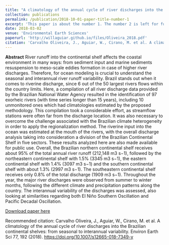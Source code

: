 ```yaml
---
title: "A climatology of the annual cycle of river discharges into the Brazilian continental shelves: from seasonal to interannual variability"
collection: publications
permalink: /publication/2018-10-01-paper-title-number-1
excerpt: 'This paper is about the number 1. The number 2 is left for future work.'
date: 2018-03-02
venue: 'Environmental Earth Sciences'
paperurl: 'http://willaguiar.github.io/files/Oliveira_2018.pdf'
citation: 'Carvalho Oliveira, J., Aguiar, W., Cirano, M. et al. A climatology of the annual cycle of river discharges into the Brazilian continental shelves: from seasonal to interannual variability. Environ Earth Sci 77, 192 (2018). https://doi.org/10.1007/s12665-018-7349-y'
---
```

**Abstract** River runoff into the continental shelf affects the coastal environment in many ways: from sediment input and marine sediments resuspension to meso-scale eddies formation in case of higher river discharges. Therefore, for ocean modeling is crucial to understand the seasonal and interannual river runoff variability. Brazil stands out when it comes to riverine discharge, since 6 out of the 50 largest rivers flows within the country limits. Here, a compilation of all river discharge data provided by the Brazilian National Water Agency resulted in the identification of 97 exorheic rivers (with time series longer than 15 years), including 10 unmonitored ones which had climatologies estimated by the proposed methodology. This compilation took a considerable effort, as streamflow stations were often far from the discharge location. It was also necessary to overcome the challenge associated with the Brazilian climate heterogeneity in order to apply the regionalization method. The riverine input into the ocean was estimated at the mouth of the rivers, with the overall discharge analysis taking into consideration a division of the Brazilian Continental Shelf in five sectors. These results analyzed here are also made available for public use. Overall, the Brazilian northern continental shelf receives about 95% of the total annual river runoff (212,148 m3 s−1), followed by the northeastern continental shelf with 1.5% (3345 m3 s−1), the eastern continental shelf with 1.4% (3097 m3 s−1) and the southern continental shelf with about 1.3% (2997 m3 s−1). The southeastern continental shelf receives only 0.8% of the total discharge (1909 m3 s−1). Throughout the year, the major river discharges were observed from summer to winter months, following the different climate and precipitation patterns along the country. The interannual variability of the discharges was assessed, also looking at similarities regarding both El Niño Southern Oscillation and Pacific Decadal Oscillation.

[Download paper here](http://willaguiar.github.io/files/Oliveira_2018.pdf)

Recommended citation: Carvalho Oliveira, J., Aguiar, W., Cirano, M. et al. A climatology of the annual cycle of river discharges into the Brazilian continental shelves: from seasonal to interannual variability. Environ Earth Sci 77, 192 (2018). https://doi.org/10.1007/s12665-018-7349-y
